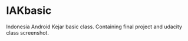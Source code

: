 # IAKbasic
Indonesia Android Kejar basic class. Containing final project and udacity class screenshot.
